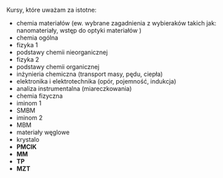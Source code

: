 Kursy, które uważam za istotne:

- chemia materiałów (ew. wybrane zagadnienia z wybieraków takich jak: nanomateriały, wstęp do optyki materiałów )
- chemia ogólna
- fizyka 1
- podstawy chemii nieorganicznej
- fizyka 2
- podstawy chemii organicznej
- inżynieria chemiczna (transport masy, pędu, ciepła)
- elektronika i elektrotechnika (opór, pojemność, indukcja)
- analiza instrumentalna (miareczkowania)
- chemia fizyczna
- iminom 1
- SMBM
- iminom 2
- MBM
- materiały węglowe
- krystalo
- **PMCIK**
- **MM**
- **TP**
- **MZT**
